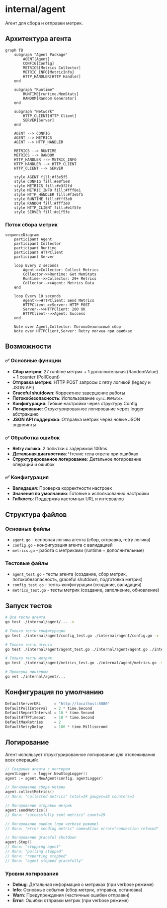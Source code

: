 # internal/agent

Агент для сбора и отправки метрик.

## Архитектура агента

```mermaid
graph TB
    subgraph "Agent Package"
        AGENT[Agent]
        CONFIG[Config]
        METRICS[Metrics Collector]
        METRIC_INFO[MetricInfo]
        HTTP_HANDLER[HTTP Handler]
    end
    
    subgraph "Runtime"
        RUNTIME[runtime.MemStats]
        RANDOM[Random Generator]
    end
    
    subgraph "Network"
        HTTP_CLIENT[HTTP Client]
        SERVER[Server]
    end
    
    AGENT --> CONFIG
    AGENT --> METRICS
    AGENT --> HTTP_HANDLER
    
    METRICS --> RUNTIME
    METRICS --> RANDOM
    HTTP_HANDLER --> METRIC_INFO
    HTTP_HANDLER --> HTTP_CLIENT
    HTTP_CLIENT --> SERVER
    
    style AGENT fill:#f3e5f5
    style CONFIG fill:#e8f5e8
    style METRICS fill:#e3f2fd
    style METRIC_INFO fill:#fff8e1
    style HTTP_HANDLER fill:#f3e5f5
    style RUNTIME fill:#fff3e0
    style RANDOM fill:#fff3e0
    style HTTP_CLIENT fill:#e1f5fe
    style SERVER fill:#e1f5fe
```

### Поток сбора метрик

```mermaid
sequenceDiagram
    participant Agent
    participant Collector
    participant Runtime
    participant HTTPClient
    participant Server
    
    loop Every 2 seconds
        Agent->>Collector: Collect Metrics
        Collector->>Runtime: Get MemStats
        Runtime-->>Collector: 29+ Metrics
        Collector-->>Agent: Metrics Data
    end
    
    loop Every 10 seconds
        Agent->>HTTPClient: Send Metrics
        HTTPClient->>Server: HTTP POST
        Server-->>HTTPClient: 200 OK
        HTTPClient-->>Agent: Success
    end
    
    Note over Agent,Collector: Потокобезопасный сбор
    Note over HTTPClient,Server: Retry логика при ошибках
```

## Возможности

### ✅ Основные функции
- **Сбор метрик**: 27 runtime метрик + 1 дополнительная (RandomValue) + 1 counter (PollCount)
- **Отправка метрик**: HTTP POST запросы с retry логикой (legacy и JSON API)
- **Graceful shutdown**: Корректное завершение работы
- **Потокобезопасность**: Использование `sync.RWMutex`
- **Конфигурация**: Гибкие настройки через структуру Config
- **Логирование**: Структурированное логирование через logger абстракцию
- **JSON API поддержка**: Отправка метрик через новые JSON эндпоинты

### ✅ Обработка ошибок
- **Retry логика**: 2 попытки с задержкой 100ms
- **Детальная диагностика**: Чтение тела ответа при ошибках
- **Структурированное логирование**: Детальное логирование операций и ошибок

### ✅ Конфигурация
- **Валидация**: Проверка корректности настроек
- **Значения по умолчанию**: Готовые к использованию настройки
- **Гибкость**: Поддержка кастомных URL и интервалов

## Структура файлов

### Основные файлы
- `agent.go` - основная логика агента (сбор, отправка, retry логика)
- `config.go` - конфигурация агента с валидацией
- `metrics.go` - работа с метриками (runtime + дополнительные)

### Тестовые файлы
- `agent_test.go` - тесты агента (создание, сбор метрик, потокобезопасность, graceful shutdown, подготовка метрик)
- `config_test.go` - тесты конфигурации (создание, валидация)
- `metrics_test.go` - тесты метрик (создание, заполнение, обновление)

## Запуск тестов

```bash
# Все тесты агента
go test ./internal/agent/... -v

# Только тесты конфигурации
go test ./internal/agent/config_test.go ./internal/agent/config.go -v

# Только тесты агента
go test ./internal/agent/agent_test.go ./internal/agent/agent.go ./internal/agent/config.go ./internal/agent/metrics.go -v

# Только тесты метрик
go test ./internal/agent/metrics_test.go ./internal/agent/metrics.go -v

# Проверка линтером
go vet ./internal/agent/...
```

## Конфигурация по умолчанию

```go
DefaultServerURL      = "http://localhost:8080"
DefaultPollInterval   = 2 * time.Second
DefaultReportInterval = 10 * time.Second
DefaultHTTPTimeout    = 10 * time.Second
DefaultMaxRetries     = 2
DefaultRetryDelay     = 100 * time.Millisecond
```

## Логирование

Агент использует структурированное логирование для отслеживания всех операций:

```go
// Создание агента с логгером
agentLogger := logger.NewSlogLogger()
agent := agent.NewAgent(config, agentLogger)

// Логирование сбора метрик
agent.collectMetrics()
// Логи: "collected metrics" total=29 gauges=28 counters=1

// Логирование отправки метрик
agent.sendMetrics()
// Логи: "successfully sent metrics" count=29

// Логирование ошибок (при verbose режиме)
// Логи: "error sending metric" name=Alloc error="connection refused"

// Логирование graceful shutdown
agent.Stop()
// Логи: "stopping agent"
// Логи: "polling stopped"  
// Логи: "reporting stopped"
// Логи: "agent stopped gracefully"
```

### Уровни логирования

- **Debug**: Детальная информация о метриках (при verbose режиме)
- **Info**: Основные события (сбор метрик, отправка, остановка)
- **Warn**: Предупреждения (частичные ошибки отправки)
- **Error**: Ошибки отправки метрик (при verbose режиме)
